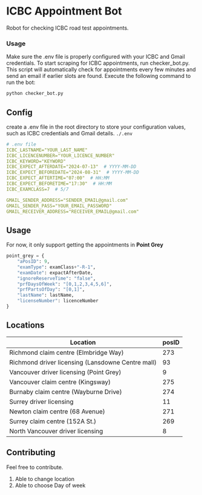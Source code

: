 # ICBC Appointment Bot

Robot for checking ICBC road test appointments.

### Usage

Make sure the .env file is properly configured with your ICBC and Gmail credentials.
To start scraping for ICBC appointments, run checker_bot.py. This script will automatically check for appointments every few minutes and send an email if earlier slots are found.
Execute the following command to run the bot:
```python
python checker_bot.py
```
## Config

create a .env file in the root directory to store your configuration values, such as ICBC credentials and Gmail details. `./.env`
```yaml
# .env file
ICBC_LASTNAME="YOUR_LAST_NAME"
ICBC_LICENCENUMBER="YOUR_LICENCE_NUMBER"
ICBC_KEYWORD="KEYWORD"
ICBC_EXPECT_AFTERDATE="2024-07-13"  # YYYY-MM-DD
ICBC_EXPECT_BEFOREDATE="2024-08-31"  # YYYY-MM-DD
ICBC_EXPECT_AFTERTIME="07:00"  # HH:MM
ICBC_EXPECT_BEFORETIME="17:30"  # HH:MM
ICBC_EXAMCLASS=7  # 5/7

GMAIL_SENDER_ADDRESS="SENDER_EMAIL@gmail.com"
GMAIL_SENDER_PASS="YOUR_EMAIL_PASSWORD"
GMAIL_RECEIVER_ADDRESS="RECEIVER_EMAIL@gmail.com"
```

## Usage

For now, it only support getting the appointments in **Point Grey**
```python
point_grey = {
    "aPosID": 9,
    "examType": examClass+"-R-1",
    "examDate": expactAfterDate,
    "ignoreReserveTime": "false",
    "prfDaysOfWeek": "[0,1,2,3,4,5,6]",
    "prfPartsOfDay": "[0,1]",
    "lastName": lastName,
    "licenseNumber": licenceNumber
}
```
## Locations
| Location  | posID |
| ------------- | ------------- |
| Richmond claim centre (Elmbridge Way)  | 273  |
| Richmond driver licensing (Lansdowne Centre mall)  | 93  |
| Vancouver driver licensing (Point Grey)  | 9  |
| Vancouver claim centre (Kingsway)  | 275  |
| Burnaby claim centre (Wayburne Drive)  | 274  |
| Surrey driver licensing  | 11  |
| Newton claim centre (68 Avenue)  | 271  |
| Surrey claim centre (152A St.)  | 269  |
| North Vancouver driver licensing  | 8  |

## Contributing
Feel free to contribute.

1. Able to change location
2. Able to choose Day of week
